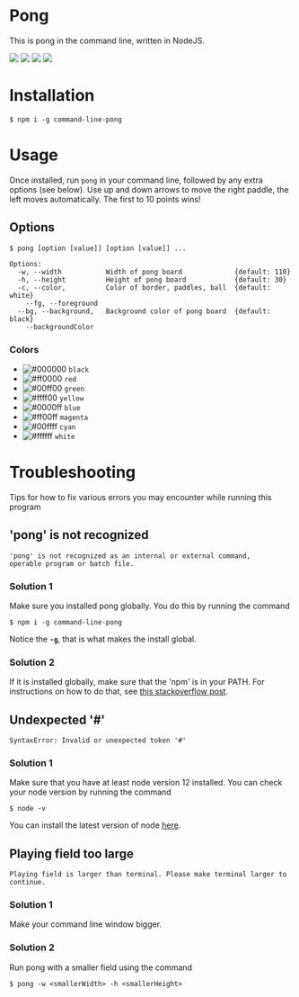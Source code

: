 # Pong
This is pong in the command line, written in NodeJS.

![](https://badgen.net/npm/v/command-line-pong)
![](https://badgen.net/badge/node/>=12.0.0/green)
![](https://badgen.net/npm/dt/command-line-pong)
![](https://badgen.net/badge/licence/MIT)

# Installation

```
$ npm i -g command-line-pong
```

# Usage

Once installed, run `pong` in your command line, followed by any extra options (see below). Use up and down arrows to move the right paddle, the left moves automatically. The first to 10 points wins!

## Options

```
$ pong [option [value]] [option [value]] ...

Options:
  -w, --width           Width of pong board             {default: 110}
  -h, --height          Height of pong board            {default: 30}
  -c, --color,          Color of border, paddles, ball  {default: white}
    --fg, --foreground
  --bg, --background,   Background color of pong board  {default: black}
    --backgroundColor 
```

### Colors

- ![#000000](https://placehold.it/15/000000?text=+) `black`
- ![#ff0000](https://placehold.it/15/ff0000?text=+) `red`
- ![#00ff00](https://placehold.it/15/00ff00?text=+) `green`
- ![#ffff00](https://placehold.it/15/ffff00?text=+) `yellow`
- ![#0000ff](https://placehold.it/15/0000ff?text=+) `blue`
- ![#ff00ff](https://placehold.it/15/ff00ff?text=+) `magenta`
- ![#00ffff](https://placehold.it/15/00ffff?text=+) `cyan`
- ![#ffffff](https://placehold.it/15/ffffff?text=+) `white`

# Troubleshooting
Tips for how to fix various errors you may encounter while running this program
## 'pong' is not recognized 

```
'pong' is not recognized as an internal or external command, 
operable program or batch file.
```

### Solution 1

Make sure you installed pong globally. You do this by running the command
```
$ npm i -g command-line-pong
```
Notice the **`-g`**, that is what makes the install global.

### Solution 2

If it is installed globally, make sure that the 'npm' is in your PATH. For instructions on how to do that, see [this stackoverflow post](https://stackoverflow.com/questions/30710550/node-js-npm-modules-installed-but-command-not-recognized#36168581).

## Undexpected '#'

```
SyntaxError: Invalid or unexpected token '#'
```

### Solution 1

Make sure that you have at least node version 12 installed. You can check your node version by running the command

```
$ node -v
```

You can install the latest version of node [here](https://nodejs.org/en/).

## Playing field too large

```
Playing field is larger than terminal. Please make terminal larger to continue. 
```

### Solution 1

Make your command line window bigger.

### Solution 2

Run pong with a smaller field using the command

```
$ pong -w <smallerWidth> -h <smallerHeight>
```